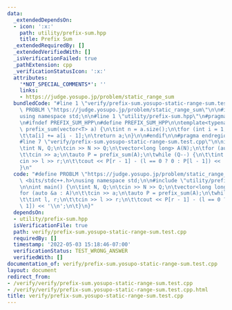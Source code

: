 ```yaml
---
data:
  _extendedDependsOn:
  - icon: ':x:'
    path: utility/prefix-sum.hpp
    title: Prefix Sum
  _extendedRequiredBy: []
  _extendedVerifiedWith: []
  _isVerificationFailed: true
  _pathExtension: cpp
  _verificationStatusIcon: ':x:'
  attributes:
    '*NOT_SPECIAL_COMMENTS*': ''
    links:
    - https://judge.yosupo.jp/problem/static_range_sum
  bundledCode: "#line 1 \"verify/prefix-sum.yosupo-static-range-sum.test.cpp\"\n#define\
    \ PROBLM \"https://judge.yosupo.jp/problem/static_range_sum\"\n\n#include <bits/stdc++.h>\n\
    using namespace std;\n\n#line 1 \"utility/prefix-sum.hpp\"\n#pragma region prefix_sum\n\
    \n#ifndef PREFIX_SUM_HPP\n#define PREFIX_SUM_HPP\n\ntemplate<typename T>\nvector<T>\
    \ prefix_sum(vector<T> a) {\n\tint n = a.size();\n\tfor (int i = 1; i < n; i++)\n\
    \t\ta[i] += a[i - 1];\n\treturn a;\n}\n\n#endif\n\n#pragma endregion prefix_sum\n\
    #line 7 \"verify/prefix-sum.yosupo-static-range-sum.test.cpp\"\n\nint main() {\n\
    \tint N, Q;\n\tcin >> N >> Q;\n\tvector<long long> A(N);\n\tfor (auto &a : A)\n\
    \t\tcin >> a;\n\tauto P = prefix_sum(A);\n\twhile (Q--) {\n\t\tint l, r;\n\t\t\
    cin >> l >> r;\n\t\tcout << P[r - 1] - (l == 0 ? 0 : P[l - 1]) << '\\n';\n\t}\n\
    }\n"
  code: "#define PROBLM \"https://judge.yosupo.jp/problem/static_range_sum\"\n\n#include\
    \ <bits/stdc++.h>\nusing namespace std;\n\n#include \"utility/prefix-sum.hpp\"\
    \n\nint main() {\n\tint N, Q;\n\tcin >> N >> Q;\n\tvector<long long> A(N);\n\t\
    for (auto &a : A)\n\t\tcin >> a;\n\tauto P = prefix_sum(A);\n\twhile (Q--) {\n\
    \t\tint l, r;\n\t\tcin >> l >> r;\n\t\tcout << P[r - 1] - (l == 0 ? 0 : P[l -\
    \ 1]) << '\\n';\n\t}\n}"
  dependsOn:
  - utility/prefix-sum.hpp
  isVerificationFile: true
  path: verify/prefix-sum.yosupo-static-range-sum.test.cpp
  requiredBy: []
  timestamp: '2022-05-03 15:18:46-07:00'
  verificationStatus: TEST_WRONG_ANSWER
  verifiedWith: []
documentation_of: verify/prefix-sum.yosupo-static-range-sum.test.cpp
layout: document
redirect_from:
- /verify/verify/prefix-sum.yosupo-static-range-sum.test.cpp
- /verify/verify/prefix-sum.yosupo-static-range-sum.test.cpp.html
title: verify/prefix-sum.yosupo-static-range-sum.test.cpp
---
```

